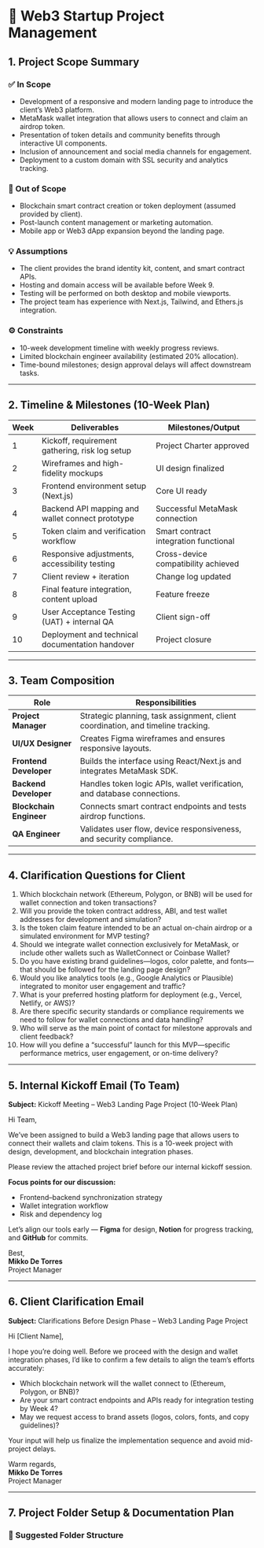 # 🧩 Web3 Startup Project Management

## 1. Project Scope Summary

### ✅ In Scope
- Development of a responsive and modern landing page to introduce the client’s Web3 platform.  
- MetaMask wallet integration that allows users to connect and claim an airdrop token.  
- Presentation of token details and community benefits through interactive UI components.  
- Inclusion of announcement and social media channels for engagement.  
- Deployment to a custom domain with SSL security and analytics tracking.

### 🚫 Out of Scope
- Blockchain smart contract creation or token deployment (assumed provided by client).  
- Post-launch content management or marketing automation.  
- Mobile app or Web3 dApp expansion beyond the landing page.

### 💡 Assumptions
- The client provides the brand identity kit, content, and smart contract APIs.  
- Hosting and domain access will be available before Week 9.  
- Testing will be performed on both desktop and mobile viewports.  
- The project team has experience with Next.js, Tailwind, and Ethers.js integration.

### ⚙️ Constraints
- 10-week development timeline with weekly progress reviews.  
- Limited blockchain engineer availability (estimated 20% allocation).  
- Time-bound milestones; design approval delays will affect downstream tasks.

---

## 2. Timeline & Milestones (10-Week Plan)

| Week | Deliverables | Milestones/Output |
|------|---------------|------------------|
| 1 | Kickoff, requirement gathering, risk log setup | Project Charter approved |
| 2 | Wireframes and high-fidelity mockups | UI design finalized |
| 3 | Frontend environment setup (Next.js) | Core UI ready |
| 4 | Backend API mapping and wallet connect prototype | Successful MetaMask connection |
| 5 | Token claim and verification workflow | Smart contract integration functional |
| 6 | Responsive adjustments, accessibility testing | Cross-device compatibility achieved |
| 7 | Client review + iteration | Change log updated |
| 8 | Final feature integration, content upload | Feature freeze |
| 9 | User Acceptance Testing (UAT) + internal QA | Client sign-off |
| 10 | Deployment and technical documentation handover | Project closure |

---

## 3. Team Composition

| Role | Responsibilities |
|------|------------------|
| **Project Manager** | Strategic planning, task assignment, client coordination, and timeline tracking. |
| **UI/UX Designer** | Creates Figma wireframes and ensures responsive layouts. |
| **Frontend Developer** | Builds the interface using React/Next.js and integrates MetaMask SDK. |
| **Backend Developer** | Handles token logic APIs, wallet verification, and database connections. |
| **Blockchain Engineer** | Connects smart contract endpoints and tests airdrop functions. |
| **QA Engineer** | Validates user flow, device responsiveness, and security compliance. |

---

## 4. Clarification Questions for Client

1. Which blockchain network (Ethereum, Polygon, or BNB) will be used for wallet connection and token transactions?  
2. Will you provide the token contract address, ABI, and test wallet addresses for development and simulation?  
3. Is the token claim feature intended to be an actual on-chain airdrop or a simulated environment for MVP testing?  
4. Should we integrate wallet connection exclusively for MetaMask, or include other wallets such as WalletConnect or Coinbase Wallet?  
5. Do you have existing brand guidelines—logos, color palette, and fonts—that should be followed for the landing page design?  
6. Would you like analytics tools (e.g., Google Analytics or Plausible) integrated to monitor user engagement and traffic?  
7. What is your preferred hosting platform for deployment (e.g., Vercel, Netlify, or AWS)?  
8. Are there specific security standards or compliance requirements we need to follow for wallet connections and data handling?  
9. Who will serve as the main point of contact for milestone approvals and client feedback?  
10. How will you define a “successful” launch for this MVP—specific performance metrics, user engagement, or on-time delivery?

---

## 5. Internal Kickoff Email (To Team)

**Subject:** Kickoff Meeting – Web3 Landing Page Project (10-Week Plan)

Hi Team,  

We’ve been assigned to build a Web3 landing page that allows users to connect their wallets and claim tokens. This is a 10-week project with design, development, and blockchain integration phases.  

Please review the attached project brief before our internal kickoff session.  

**Focus points for our discussion:**
- Frontend–backend synchronization strategy  
- Wallet integration workflow  
- Risk and dependency log  

Let’s align our tools early — **Figma** for design, **Notion** for progress tracking, and **GitHub** for commits.  

Best,  
**Mikko De Torres**  
Project Manager  

---

## 6. Client Clarification Email

**Subject:** Clarifications Before Design Phase – Web3 Landing Page Project  

Hi [Client Name],  

I hope you’re doing well. Before we proceed with the design and wallet integration phases, I’d like to confirm a few details to align the team’s efforts accurately:  

- Which blockchain network will the wallet connect to (Ethereum, Polygon, or BNB)?  
- Are your smart contract endpoints and APIs ready for integration testing by Week 4?  
- May we request access to brand assets (logos, colors, fonts, and copy guidelines)?  

Your input will help us finalize the implementation sequence and avoid mid-project delays.  

Warm regards,  
**Mikko De Torres**  
Project Manager  

---

## 7. Project Folder Setup & Documentation Plan

### 📁 Suggested Folder Structure

